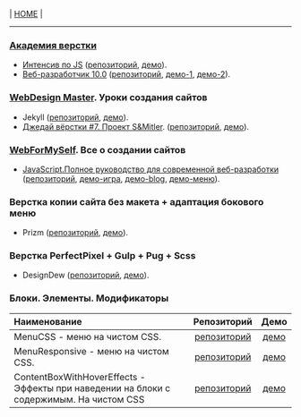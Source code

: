 | [HOME](https://github.com/vik-vavilikhin/vik-vavilikhin.github.io) |

------------------------------------------------------------------------------------------
### [Академия верстки](https://glo-academy.ru/frontenddeveloper/)
- [Интенсив по JS](https://www.youtube.com/watch?v=NHB0OJg9CMU)
  ([репозиторий](https://github.com/vik-vavilikhin/IntensiveJS),
  [демо](https://vik-vavilikhin.github.io/IntensiveJS/)).
- [Веб-разработчик 10.0](https://study.up-skills.ru/teach/control/stream/view/id/6290544)
  ([репозиторий](https://github.com/vik-vavilikhin/WebMaster10),
  [демо-1](https://vik-vavilikhin.github.io/WebMaster10/in-work/dist/),
  [демо-2](https://vik-vavilikhin.github.io/WebMaster10/video_50/dist/)).
  
### [WebDesign Master](https://webdesign-master.ru/). Уроки создания сайтов
- Jekyll 
  ([репозиторий](https://github.com/vik-vavilikhin/Jekyll),
  [демо](https://vik-vavilikhin.github.io/Jekyll/dist/)).
- [Джедай вёрстки #7. Проект S&Mitler](https://www.youtube.com/watch?v=vWfRHtxy81Q&index=17&list=PLyf8LgkO_8q_-ELwz9tlMX8R5gMSRWNto).
  ([репозиторий](https://github.com/vik-vavilikhin/S-Mitler),
  [демо](https://vik-vavilikhin.github.io/S-Mitler/app)).

### [WebForMySelf](https://webformyself.com/). Все о создании сайтов
- [JavaScript.Полное руководство для современной веб-разработки](https://webformyself.com/javascript/?utm_medium=systema&utm_source=nashikursi&utm_campaign=javascript)  
  ([репозиторий](https://github.com/vik-vavilikhin/JScourse/tree/master/practice/game_ClikToBlock),
  [демо-игра](https://vik-vavilikhin.github.io/JScourse/practice/game_ClikToBlock/),
  [демо-blog](https://vik-vavilikhin.github.io/JScourse/practice/blog/dist/),
  [демо-меню](https://vik-vavilikhin.github.io/JScourse/theory/block_07/)).

### Верстка копии сайта без макета + адаптация бокового меню
- Prizm 
  ([репозиторий](https://github.com/vik-vavilikhin/Prizm),
  [демо](https://vik-vavilikhin.github.io/Prizm/app/assets)).
  
### Верстка PerfectPixel + Gulp + Pug + Scss
- DesignDew 
  ([репозиторий](https://github.com/vik-vavilikhin/DesignDew),
  [демо](https://vik-vavilikhin.github.io/DesignDew/app/assets)).
  
### Блоки. Элементы. Модификаторы
|                      Наименование                      | Репозиторий | Демо |
|:-------------------------------------------------------|:-----------:|:----:|
|MenuCSS - меню на чистом CSS.|[репозиторий](https://github.com/vik-vavilikhin/MenuCSS)|[демо](https://vik-vavilikhin.github.io/MenuCSS/dist/)|
|MenuResponsive - меню на чистом CSS.|[репозиторий](https://github.com/vik-vavilikhin/MenuResponsive)|[демо](https://vik-vavilikhin.github.io/MenuResponsive/)|
|ContentBoxWithHoverEffects - Эффекты при наведении на блоки с содержимым. На чистом CSS|[репозиторий](https://github.com/vik-vavilikhin/ContentBoxWithHoverEffects)|[демо](https://vik-vavilikhin.github.io/ContentBoxWithHoverEffects/)|



<!-- - MenuCSS - меню на чистом CSS.
  ([репозиторий](https://github.com/vik-vavilikhin/MenuCSS),
  [демо](https://vik-vavilikhin.github.io/MenuCSS/dist/)). -->
<!-- - MenuResponsive - меню на чистом CSS.
  ([репозиторий](https://github.com/vik-vavilikhin/MenuResponsive),
  [демо](https://vik-vavilikhin.github.io/MenuResponsive/)). -->
<!-- - ContentBoxWithHoverEffects - Эффекты при наведении на блоки с содержимым. На чистом CSS
.
  ([репозиторий](https://github.com/vik-vavilikhin/ContentBoxWithHoverEffects),
  [демо](https://vik-vavilikhin.github.io/MenuResponsive/)).
   -->

